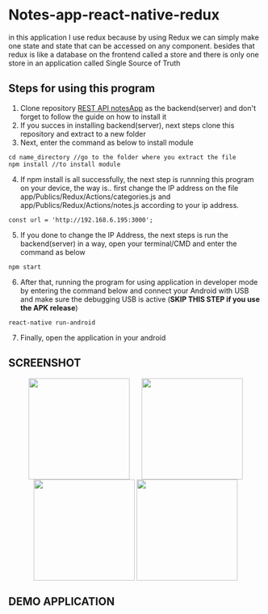 # Notes-app-react-native-redux
in this application I use redux because by using Redux we can simply make one state and state that can be accessed on any component. besides that redux is like a database on the frontend called a store and there is only one store in an application called Single Source of Truth
## Steps for using this program
1. Clone repository [REST API notesApp](https://github.com/ilhamyoga/notes-app-react-native-redux) as the backend(server) and don't forget to follow the guide on how to install it
2. If you succes in installing backend(server), next steps clone this repository and extract to a new folder
3. Next, enter the command as below to install module 
```
cd name_directory //go to the folder where you extract the file
npm install //to install module
```
4. If npm install is all successfully, the next step is runnning this program on your device, the way is.. first change the IP address on the file app/Publics/Redux/Actions/categories.js and app/Publics/Redux/Actions/notes.js according to your ip address.
```
const url = 'http://192.168.6.195:3000';
```
5. If you done to change the IP Address, the next steps is run the backend(server) in a way, open your terminal/CMD and enter the command as below
```
npm start
```
6. After that, running the program for using application in developer mode by entering the command below and connect your Android with USB and make sure the debugging USB is active (<b>SKIP THIS STEP if you use the APK release</b>)
```
react-native run-android
```
7. Finally, open the application in your android
## SCREENSHOT
<p align="center">
    <img src="https://raw.githubusercontent.com/ilhamyoga/notes-app-react-native-redux/master/screenshot/HomeScreen.png" width=200 align="center" style="margin-right:20px"/>
    <img src="https://raw.githubusercontent.com/ilhamyoga/notes-app-react-native-redux/master/screenshot/Drawer.png" width=200 align="center"/>
    <img src="https://raw.githubusercontent.com/ilhamyoga/notes-app-react-native-redux/master/screenshot/AddCategory.png" width=200 align="center"/>
    <img src="https://raw.githubusercontent.com/ilhamyoga/notes-app-react-native-redux/master/screenshot/AddNote.png" width=200 align="center"/
    <img src="https://raw.githubusercontent.com/ilhamyoga/notes-app-react-native-redux/master/screenshot/EditNote.png" width=200 align="center"/>
</p>

## DEMO APPLICATION

